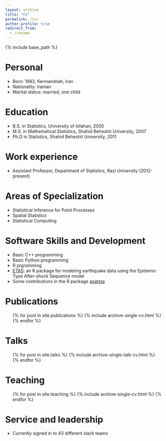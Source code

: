 ```yaml
---
layout: archive
title: "CV"
permalink: /cv/
author_profile: true
redirect_from:
  - /resume
---
```


{% include base_path %}

Personal
======
* Born: 1983, Kermanshah, Iran
* Nationality: Iranian
* Marital status: married, one child

Education
======
* B.S. in Statistics, University of Isfahan, 2005
* M.S. in Mathematical Statistics, Shahid Beheshti University, 2007
* Ph.D in Statistics, Shahid Beheshti University, 2011

Work experience
======
* Assistant Professor, Department of Statistics, Razi University (2012-present)

Areas of Specialization
======
* Statistical Inference for Point Processes
* Spatial Statistics
* Statistical Computing

Software Skills and Development
======
* Basic C++ programming 
* Basic Python programming
* R prgramming
* [ETAS](https://cran.r-project.org/web/packages/ETAS/index.html): an R package for modeling earthquake data using the Epidemic Type After-shock Sequence model
* Some contributions in the R package [spatsta](https://cran.r-project.org/web/packages/spatstat/index.html)

Publications
======
  <ul>{% for post in site.publications %}
    {% include archive-single-cv.html %}
  {% endfor %}</ul>
  
Talks
======
  <ul>{% for post in site.talks %}
    {% include archive-single-talk-cv.html %}
  {% endfor %}</ul>
  
Teaching
======
  <ul>{% for post in site.teaching %}
    {% include archive-single-cv.html %}
  {% endfor %}</ul>
  
Service and leadership
======
* Currently signed in to 43 different slack teams
